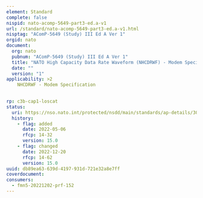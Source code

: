 ```yaml
---
element: Standard
complete: false
nispid: nato-acomp-5649-part3-ed.a-v1
url: /standard/nato-acomp-5649-part3-ed.a-v1.html
nisptag: "AComP-5649 (Study) III Ed A Ver 1"
orgid: nato
document:
  org: nato
  pubnum: "AComP-5649 (Study) III Ed A Ver 1"
  title: "NATO High Capacity Data Rate Waveform (NHCDRWF) - Modem Specification"
  date: ""
  version: "1"
applicability: >2
    NHCDRWF - Modem Specification

  
rp: c3b-cap1-loscat
status:
  uri: https://nso.nato.int/protected/nsdd/main/standards/ap-details/3007/EN
  history: 
    - flag: added
      date: 2022-05-06
      rfcp: 14-32
      version: 15.0
    - flag: changed
      date: 2022-12-20
      rfcp: 14-62
      version: 15.0
uuid: db89ea63-639d-4197-931d-721e32a8e7ff
coverdocument:
consumers:
  - fmn5-20221202-prf-152
---
```

